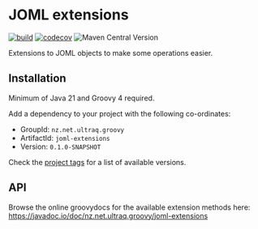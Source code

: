 
JOML extensions
===============

[![build](https://github.com/ultraq/joml-extensions/actions/workflows/build.yml/badge.svg)](https://github.com/ultraq/joml-extensions/actions/workflows/build.yml)
[![codecov](https://codecov.io/gh/ultraq/joml-extensions/graph/badge.svg?token=2CDJCIJZ0B)](https://codecov.io/gh/ultraq/joml-extensions)
![Maven Central Version](https://img.shields.io/maven-central/v/nz.net.ultraq.groovy/joml-extensions)

Extensions to JOML objects to make some operations easier.


Installation
------------

Minimum of Java 21 and Groovy 4 required.

Add a dependency to your project with the following co-ordinates:

- GroupId: `nz.net.ultraq.groovy`
- ArtifactId: `joml-extensions`
- Version: `0.1.0-SNAPSHOT`

Check the [project tags](https://github.com/ultraq/joml-extensions/tags) for a
list of available versions.


API
---

Browse the online groovydocs for the available extension methods here:
https://javadoc.io/doc/nz.net.ultraq.groovy/joml-extensions
